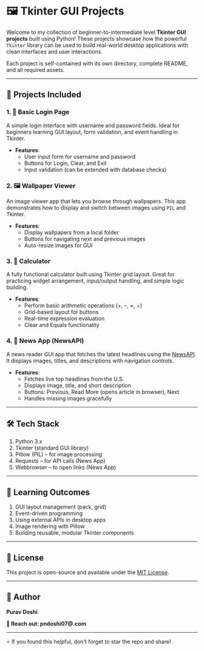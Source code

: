 # 🖼️ Tkinter GUI Projects

Welcome to my collection of beginner-to-intermediate level **Tkinter GUI projects** built using Python! These projects showcase how the powerful `Tkinter` library can be used to build real-world desktop applications with clean interfaces and user interactions.

Each project is self-contained with its own directory, complete README, and all required assets.

---

## 📁 Projects Included

### 1. 🔐 Basic Login Page
A simple login interface with username and password fields. Ideal for beginners learning GUI layout, form validation, and event handling in Tkinter.

- **Features**:
  - User input form for username and password
  - Buttons for Login, Clear, and Exit
  - Input validation (can be extended with database checks)


### 2. 🖼️ Wallpaper Viewer
An image viewer app that lets you browse through wallpapers. This app demonstrates how to display and switch between images using `PIL` and Tkinter.

- **Features**:
  - Display wallpapers from a local folder
  - Buttons for navigating next and previous images
  - Auto-resize images for GUI

### 3. 🧮 Calculator
A fully functional calculator built using Tkinter grid layout. Great for practicing widget arrangement, input/output handling, and simple logic building.

- **Features**:
  - Perform basic arithmetic operations (+, –, ×, ÷)
  - Grid-based layout for buttons
  - Real-time expression evaluation
  - Clear and Equals functionality

### 4. 📰 News App (NewsAPI)
A news reader GUI app that fetches the latest headlines using the [NewsAPI](https://newsapi.org/). It displays images, titles, and descriptions with navigation controls.

- **Features**:
  - Fetches live top headlines from the U.S.
  - Displays image, title, and short description
  - Buttons: Previous, Read More (opens article in browser), Next
  - Handles missing images gracefully

---

## 🛠️ Tech Stack
1. Python 3.x
2. Tkinter (standard GUI library)
3. Pillow (PIL) – for image processing
4. Requests – for API calls (News App)
5. Webbrowser – to open links (News App)

---

## 🧠 Learning Outcomes
1. GUI layout management (pack, grid)
2. Event-driven programming
3. Using external APIs in desktop apps
4. Image rendering with Pillow
5. Building reusable, modular Tkinter components

---

## 📄 License
This project is open-source and available under the [MIT License](LICENSE).

---

## 👋 Author
**Purav Doshi**

**📧 Reach out: pndoshi07@.com**

---
⭐ If you found this helpful, don't forget to star the repo and share!